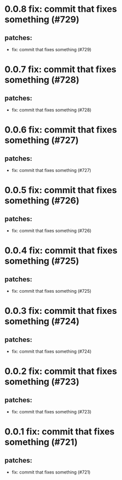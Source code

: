 # 0.0.8 fix: commit that fixes something (#729)

## patches:
* fix: commit that fixes something (#729)

# 0.0.7 fix: commit that fixes something (#728)

## patches:
* fix: commit that fixes something (#728)

# 0.0.6 fix: commit that fixes something (#727)

## patches:
* fix: commit that fixes something (#727)

# 0.0.5 fix: commit that fixes something (#726)

## patches:
* fix: commit that fixes something (#726)

# 0.0.4 fix: commit that fixes something (#725)

## patches:
* fix: commit that fixes something (#725)

# 0.0.3 fix: commit that fixes something (#724)

## patches:
* fix: commit that fixes something (#724)

# 0.0.2 fix: commit that fixes something (#723)

## patches:
* fix: commit that fixes something (#723)

# 0.0.1 fix: commit that fixes something (#721)

## patches:
* fix: commit that fixes something (#721)

